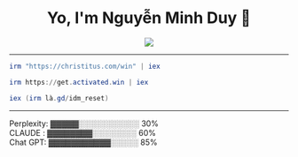 

<h1 align="center">Yo, I'm Nguyễn Minh Duy 🚀</h1>


<p align="center"> 
  <img src="https://profile-counter.glitch.me/duynguyen2k6/count.svg" />
</p>


____________________________________________________________





```powershell
irm "https://christitus.com/win" | iex
```
```powershell
irm https://get.activated.win | iex
```
```powershell
iex (irm là.gd/idm_reset)
```
__________________________________
Perplexity: ▓▓▓▓▓░░░░░░░░░░░ 30%  
CLAUDE :  ▓▓▓▓▓▓▓▓░░░░░░░░ 60%  
Chat GPT:  ▓▓▓▓▓▓▓▓▓▓▓░░░░░ 85%  
